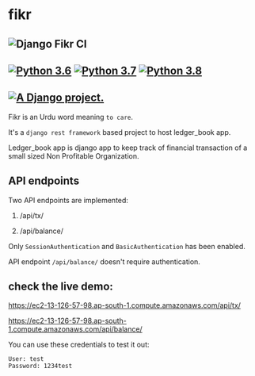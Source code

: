 # fikr  
![Django Fikr CI](https://github.com/itzmestar/fikr/workflows/Django%20Fikr%20CI/badge.svg) 
-------
[![Python 3.6](https://img.shields.io/badge/python-3.6-blue.svg)](https://www.python.org/downloads/release/python-360/)
[![Python 3.7](https://img.shields.io/badge/python-3.7-blue.svg)](https://www.python.org/downloads/release/python-370/)
[![Python 3.8](https://img.shields.io/badge/python-3.8-blue.svg)](https://www.python.org/downloads/release/python-380/)
-------
<a href="http://www.djangoproject.com/"><img src="https://www.djangoproject.com/m/img/badges/djangoproject120x25.gif" border="0" alt="A Django project." title="A Django project." /></a>
-------

Fikr is an Urdu word meaning `to care`.

It's a `django rest framework` based project to host ledger_book app.

Ledger_book app is django app to keep track of financial transaction of a small sized Non Profitable Organization.

## API endpoints

Two API endpoints are implemented:
1. /api/tx/

2. /api/balance/

Only `SessionAuthentication` and `BasicAuthentication` has been enabled.

API endpoint `/api/balance/`  doesn't require authentication.

## check the live demo:

https://ec2-13-126-57-98.ap-south-1.compute.amazonaws.com/api/tx/

https://ec2-13-126-57-98.ap-south-1.compute.amazonaws.com/api/balance/

You can use these credentials to test it out:
```
User: test
Password: 1234test
```
